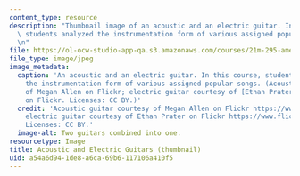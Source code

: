 ```yaml
---
content_type: resource
description: "Thumbnail image of an acoustic and an electric guitar. In this course,\
  \ students analyzed the instrumentation form of various assigned popular songs.\r\
  \n"
file: https://ol-ocw-studio-app-qa.s3.amazonaws.com/courses/21m-295-american-popular-music-fall-2014/a54a6d941de8a6ca69b6117106a410f5_21m-295f14-th.jpg
file_type: image/jpeg
image_metadata:
  caption: 'An acoustic and an electric guitar. In this course, students analyzed
    the instrumentation form of various assigned popular songs. (Acoustic guitar courtesy
    of Megan Allen on Flickr; electric guitar courtesy of [Ethan Prater](http://www.flickr.com/photos/eprater/8305906536/)
    on Flickr. Licenses: CC BY.)'
  credit: 'Acoustic guitar courtesy of Megan Allen on Flickr https://www.flickr.com/photos/smileeyface1993/8577502476/;
    electric guitar courtesy of Ethan Prater on Flickr https://www.flickr.com/photos/eprater/8305906536/.
    Licenses: CC BY.'
  image-alt: Two guitars combined into one.
resourcetype: Image
title: Acoustic and Electric Guitars (thumbnail)
uid: a54a6d94-1de8-a6ca-69b6-117106a410f5
---
```

